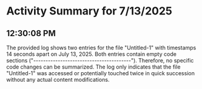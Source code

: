 # Activity Summary for 7/13/2025

## 12:30:08 PM
The provided log shows two entries for the file "Untitled-1" with timestamps 14 seconds apart on July 13, 2025.  Both entries contain empty code sections ("----------------------------------------").  Therefore, no specific code changes can be summarized.  The log only indicates that the file "Untitled-1" was accessed or potentially touched twice in quick succession without any actual content modifications.
